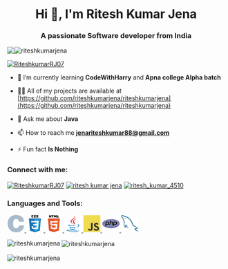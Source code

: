 

<h1 align="center">Hi 👋, I'm Ritesh Kumar Jena</h1>
<h3 align="center">A passionate Software developer from India</h3>
<img src="https://user-images.githubusercontent.com/74038190/212749447-bfb7e725-6987-49d9-ae85-2015e3e7cc41.gif"

<p align="left"> <img src="https://komarev.com/ghpvc/?username=riteshkumarjena&label=Profile%20views&color=0e75b6&style=flat" alt="riteshkumarjena" /> </p>

<p align="left"> <a href="https://twitter.com/RiteshkumarRJ07" target="blank"><img src="https://img.shields.io/twitter/follow/RiteshkumarRJ07?logo=twitter&style=for-the-badge" alt="RiteshkumarRJ07" /></a> </p>

- 🌱 I’m currently learning **CodeWithHarry** and **Apna college Alpha batch**

- 👨‍💻 All of my projects are available at [https://github.com/riteshkumarjena/riteshkumarjena](https://github.com/riteshkumarjena/riteshkumarjena)

- 💬 Ask me about **Java**

- 📫 How to reach me **jenariteshkumar88@gmail.com**

- ⚡ Fun fact **Is Nothing**

<h3 align="left">Connect with me:</h3>
<p align="left">
<a href="https://x.com/RiteshkumarRJ07?s=08" target="blank"><img align="center" src="https://raw.githubusercontent.com/rahuldkjain/github-profile-readme-generator/master/src/images/icons/Social/twitter.svg" alt="RiteshkumarRJ07" height="30" width="40" /></a>
<a href="https://www.linkedin.com/in/ritesh-kumar-jena-237017287?"utm_source=share&utm_campaign=share_via&utm_content=profile&utm_medium=android_apptarget="blank"><img align="center" src="https://raw.githubusercontent.com/rahuldkjain/github-profile-readme-generator/master/src/images/icons/Social/linked-in-alt.svg" alt="ritesh kumar jena" height="30" width="40" /></a>
<a href="https://instagram.com/ritesh_kumar_4510" target="blank"><img align="center" src="https://raw.githubusercontent.com/rahuldkjain/github-profile-readme-generator/master/src/images/icons/Social/instagram.svg" alt="ritesh_kumar_4510" height="30" width="40" /></a>
</p>

<h3 align="left">Languages and Tools:</h3>
<p align="left"> <a href="https://www.cprogramming.com/" target="_blank" rel="noreferrer"> <img src="https://raw.githubusercontent.com/devicons/devicon/master/icons/c/c-original.svg" alt="c" width="40" height="40"/> </a> <a href="https://www.w3schools.com/css/" target="_blank" rel="noreferrer"> <img src="https://raw.githubusercontent.com/devicons/devicon/master/icons/css3/css3-original-wordmark.svg" alt="css3" width="40" height="40"/> </a> <a href="https://www.w3.org/html/" target="_blank" rel="noreferrer"> <img src="https://raw.githubusercontent.com/devicons/devicon/master/icons/html5/html5-original-wordmark.svg" alt="html5" width="40" height="40"/> </a> <a href="https://www.java.com" target="_blank" rel="noreferrer"> <img src="https://raw.githubusercontent.com/devicons/devicon/master/icons/java/java-original.svg" alt="java" width="40" height="40"/> </a> <a href="https://developer.mozilla.org/en-US/docs/Web/JavaScript" target="_blank" rel="noreferrer"> <img src="https://raw.githubusercontent.com/devicons/devicon/master/icons/javascript/javascript-original.svg" alt="javascript" width="40" height="40"/> </a> <a href="https://www.php.com" target="_blank" rel="noreferrer"> <img src="https://raw.githubusercontent.com/devicons/devicon/master/icons/php/php-original.svg" alt="php" width="40" height="40"/> </a> <a href="https://www.mySQL.com" target="_blank" rel="noreferrer"> <img src="https://raw.githubusercontent.com/devicons/devicon/master/icons/mySQL/mySQL-original.svg" alt="mySQL" width="40" height="40"/> </a> </p>
  
<p><img align="left" src="https://github-readme-stats.vercel.app/api/top-langs?username=riteshkumarjena&show_icons=true&locale=en&layout=compact" alt="riteshkumarjena" /></p>

<p>&nbsp;<img align="center" src="https://github-readme-stats.vercel.app/api?username=riteshkumarjena&show_icons=true&locale=en" alt="riteshkumarjena" /></p>

<p><img align="center" src="https://github-readme-streak-stats.herokuapp.com/?user=riteshkumarjena&" alt="riteshkumarjena" /></p>
